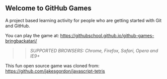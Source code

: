 ## Welcome to GitHub Games

A project based learning activity for people who are getting started with Git and GitHub.

You can play the game at: https://githubschool.github.io/github-games-bringbackatari/

>> _*SUPPORTED BROWSERS*: Chrome, Firefox, Safari, Opera and IE9+_

This fun open source game was cloned from: https://github.com/jakesgordon/javascript-tetris
